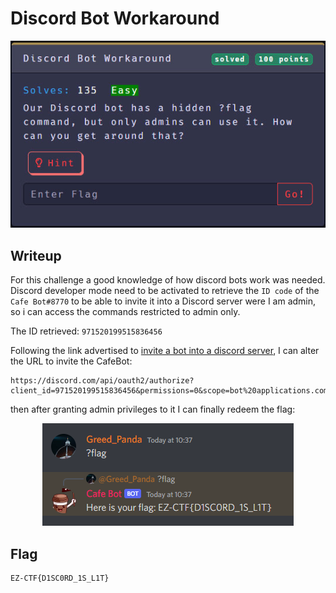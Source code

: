 # Discord Bot Workaround

<p align="center"><img src="https://github.com/greedpanda/ez-ctf-2022/blob/main/assets/challenge-cards/Discord-bot-workaround.jpg"/></p>

## Writeup

For this challenge a good knowledge of how discord bots work was needed. 
Discord developer mode need to be activated to retrieve the `ID code` of the `Cafe Bot#8770` to be able to invite it into a Discord server were I am admin, so i can access the commands restricted to admin only.

The ID retrieved: `971520199515836456`

Following the link advertised to [invite a bot into a discord server](https://discordjs.guide/preparations/adding-your-bot-to-servers.html#bot-invite-links), I can alter the URL to invite the CafeBot:

    https://discord.com/api/oauth2/authorize?client_id=971520199515836456&permissions=0&scope=bot%20applications.commands

then after granting admin privileges to it I can finally redeem the flag:

<p align="center"><img src="https://github.com/greedpanda/ez-ctf-2022/blob/main/assets/Discord-flag.png"/></p>

## Flag

    EZ-CTF{D1SC0RD_1S_L1T}